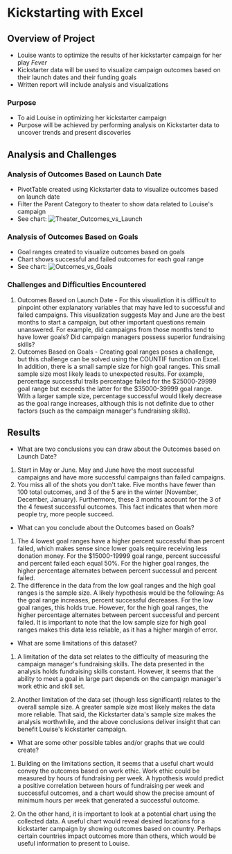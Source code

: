 # Kickstarting with Excel

## Overview of Project

* Louise wants to optimize the results of her kickstarter campaign for her play *Fever*
* Kickstarter data will be used to visualize campaign outcomes based on their launch dates and their funding goals
* Written report will include analysis and visualizations 

### Purpose

* To aid Louise in optimizing her kickstarter campaign 
* Purpose will be achieved by performing analysis on Kickstarter data to uncover trends and present discoveries 

## Analysis and Challenges

### Analysis of Outcomes Based on Launch Date

* PivotTable created using Kickstarter data to visualize outcomes based on launch date 
* Filter the Parent Category to theater to show data related to Louise's campaign
* See chart: ![Theater_Outcomes_vs_Launch](path/to/Resources/Theater_Outcomes_vs_Launch.png)

### Analysis of Outcomes Based on Goals

* Goal ranges created to visualize outcomes based on goals 
* Chart shows successful and failed outcomes for each goal range
* See chart: ![Outcomes_vs_Goals](path/to/Resources/Outcomes_vs_Goals.png)

### Challenges and Difficulties Encountered

1. Outcomes Based on Launch Date - For this visualiztion it is difficult to pinpoint other explanatory variables that may have led to successful and failed campaigns. This visualization suggests May and June are the best months to start a campaign, but other important questions remain unanswered. For example, did campaigns from those months tend to have lower goals? Did campaign managers possess superior fundraising skills? 
2. Outcomes Based on Goals - Creating goal ranges poses a challenge, but this challenge can be solved using the COUNTIF function on Excel. In addition, there is a small sample size for high goal ranges. This small sample size most likely leads to unexpected results. For example, percentage successful trails percentage failed for the $25000-29999 goal range but exceeds the latter for the $35000-39999 goal range. With a larger sample size, percentage successful would likely decrease as the goal range increases, although this is not definite due to other factors (such as the campaign manager's fundraising skills). 

## Results

- What are two conclusions you can draw about the Outcomes based on Launch Date?

1. Start in May or June. May and June have the most successful campaigns and have more successful campaigns than failed campaigns. 
2. You miss all of the shots you don't take. Five months have fewer than 100 total outcomes, and 3 of the 5 are in the winter (November, December, January). Furthermore, these 3 months account for the 3 of the 4 fewest successful outcomes. This fact indicates that when more people try, more people succeed. 

- What can you conclude about the Outcomes based on Goals?

1. The 4 lowest goal ranges have a higher percent successful than percent failed, which makes sense since lower goals require receiving less donation money. For the $15000-19999 goal range, percent successful and percent failed each equal 50%. For the higher goal ranges, the higher percentage alternates between percent successul and percent failed. 
2. The difference in the data from the low goal ranges and the high goal ranges is the sample size. A likely hypothesis would be the following: As the goal range increases, percent successful decreases. For the low goal ranges, this holds true. However, for the high goal ranges, the higher percentage alternates between percent successful and percent failed. It is important to note that the low sample size for high goal ranges makes this data less reliable, as it has a higher margin of error. 

- What are some limitations of this dataset?

1. A limitation of the data set relates to the difficulty of measuring the campaign manager's fundraising skills. The data presented in the analysis holds fundraising skills constant. However, it seems that the ability to meet a goal in large part depends on the campaign manager's work ethic and skill set. 

2. Another limitation of the data set (though less significant) relates to the overall sample size. A greater sample size most likely makes the data more reliable. That said, the Kickstarter data's sample size makes the analysis worthwhile, and the above conclusions deliver insight that can benefit Louise's kickstarter campaign.

- What are some other possible tables and/or graphs that we could create?

1. Building on the limitations section, it seems that a useful chart would convey the outcomes based on work ethic. Work ethic could be measured by hours of fundraising per week. A hypothesis would predict a positive correlation between hours of fundraising per week and successful outcomes, and a chart would show the precise amount of minimum hours per week that generated a successful outcome.

2. On the other hand, it is important to look at a potential chart using the collected data. A useful chart would reveal desired locations for a kickstarter campaign by showing outcomes based on country. Perhaps certain countries impact outcomes more than others, which would be useful information to present to Louise. 
